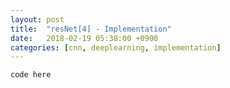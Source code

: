```yaml
---
layout: post
title:  "resNet[4] - Implementation"
date:   2018-02-19 05:38:00 +0900
categories: [cnn, deeplearning, implementation]
---
```


```python
code here
```
